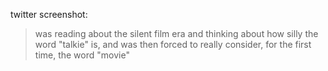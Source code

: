twitter screenshot:

> was reading about the silent film era and thinking about how silly the word "talkie" is, and was then forced to really consider, for the first time, the word "movie"
